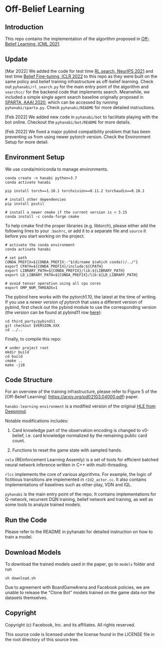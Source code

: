 # Off-Belief Learning

## Introduction

This repo contains the implementation of the algorithm proposed
in [Off-Belief Learning, ICML 2021](https://arxiv.org/pdf/2103.04000.pdf).

## Update
[Mar 2022] We added the code for test time [RL search,
NeurIPS 2021](https://arxiv.org/pdf/2109.15316.pdf) and test time
[Belief Fine-tuning,
ICLR 2022](https://openreview.net/pdf?id=ckZY7DGa7FQ) to this repo as
they were built on the same policy and belief training infrastructure
as off-belief learning. Check out `pyhanabi/rl_search.py` for the main
entry point of the algorithm and `searchcc/` for the backend code that
implements search. Meanwhile, we included a simple single agent search
baseline originally proposed in [SPARTA, AAAI
2020](https://arxiv.org/abs/1912.02318), which can be accessed by
running `pyhanabi/sparta.py`. Check `pyhanabi/README` for more detailed
instructions.

[Feb 2022] We added new code in `pyhanabi/bot` to facilitate playing with
the bot online. Checkout the `pyhanabi/bot/README` for more details.

[Feb 2022] We fixed a major pybind compatibility problem that has been
preventing us from using newer pytorch version. Check the Environment Setup
for more detail.

## Environment Setup
We use conda/miniconda to manage environments.

```shell
conda create -n hanabi python=3.7
conda activate hanabi

pip install torch==1.10.1 torchvision==0.11.2 torchaudio==0.10.1

# install other dependencies
pip install psutil

# install a newer cmake if the current version is < 3.15
conda install -c conda-forge cmake
```

To help cmake find the proper libraries (e.g. libtorch), please either
add the following lines to your `.bashrc`, or add it to a separate file
and `source` it before you start working on the project.

```shell
# activate the conda environment
conda activate hanabi

# set path
CONDA_PREFIX=${CONDA_PREFIX:-"$(dirname $(which conda))/../"}
export CPATH=${CONDA_PREFIX}/include:${CPATH}
export LIBRARY_PATH=${CONDA_PREFIX}/lib:${LIBRARY_PATH}
export LD_LIBRARY_PATH=${CONDA_PREFIX}/lib:${LD_LIBRARY_PATH}

# avoid tensor operation using all cpu cores
export OMP_NUM_THREADS=1
```

The pybind here works with the pytorch1.10, the latest at the time of writing.
If you use a *newer version of pytorch* that uses a different version
of pybind, first check out the pybind module to use the corresponding
version (the version can be found at pybind11 row
[here](https://github.com/pytorch/pytorch/tree/master/third_party)):
```
cd third_party/pybind11
git checkout $VERSION.XXX
cd ../..
```

Finally, to compile this repo:

```shell
# under project root
mkdir build
cd build
cmake ..
make -j10
```

## Code Structure

For an overview of the training infrastructure, please refer to Figure 5 of the
[Off-Belief Learning] (https://arxiv.org/pdf/2103.04000.pdf) paper.

`hanabi-learning-environment` is a modified version of the original
[HLE from Deepmind](https://github.com/deepmind/hanabi-learning-environment).

Notable modifications includes:

1) Card knowledge part of the observation encoding is changed to
v0-belief, i.e.  card knowledge normalized by the remaining public
card count.

2) Functions to reset the game state with sampled hands.

`rela` (REinforcement Learning Assemly) is a set of tools for
efficient batched neural network inference written in C++ with
multi-threading.

`rlcc` implements the core of various algorithms. For example, the
logic of fictitious transitions are implemented in `r2d2_actor.cc`.
It also contains implementations of baselines such as other-play, VDN
and IQL.

`pyhanabi` is the main entry point of the repo. It contains implementations for
Q-network, recurrent DQN training, belief network and training, as well as some tools
to analyze trained models.

## Run the Code

Please refer to the README in pyhanabi for detailed instruction on how to train a model.

## Download Models

To download the trained models used in the paper, go to `models` folder and run

```shell
sh download.sh
```

Due to agreement with BoardGameArena and Facebook policies, we are
unable to release the "Clone Bot" models trained on the game data nor
the datasets themselves.

## Copyright
Copyright (c) Facebook, Inc. and its affiliates. All rights reserved.

This source code is licensed under the license found in the LICENSE
file in the root directory of this source tree.

